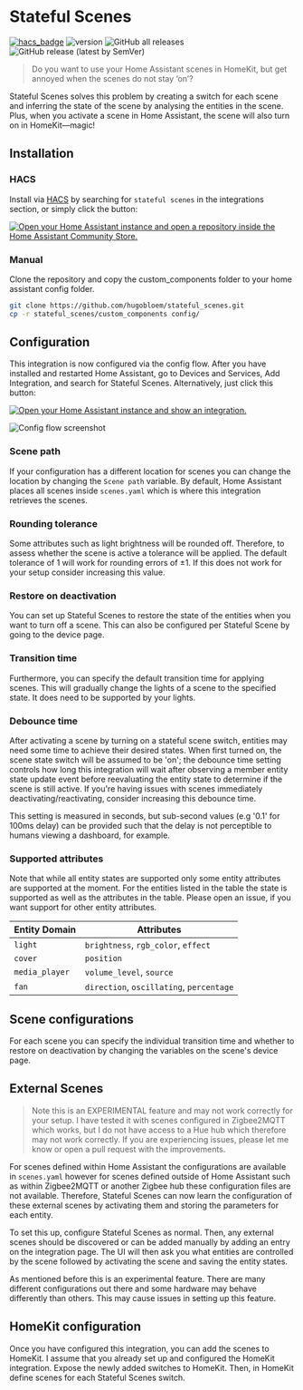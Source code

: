 # Stateful Scenes
[![hacs_badge](https://img.shields.io/badge/HACS-Default-gren.svg)](https://github.com/custom-components/hacs)
![version](https://img.shields.io/github/v/release/hugobloem/stateful_scenes)
![GitHub all releases](https://img.shields.io/github/downloads/hugobloem/stateful_scenes/total)
![GitHub release (latest by SemVer)](https://img.shields.io/github/downloads/hugobloem/stateful_scenes/latest/total)

> Do you want to use your Home Assistant scenes in HomeKit, but get annoyed when the scenes do not stay ‘on’?

Stateful Scenes solves this problem by creating a switch for each scene and inferring the state of the scene by analysing the entities in the scene. Plus, when you activate a scene in Home Assistant, the scene will also turn on in HomeKit—magic!

## Installation
### HACS
Install via [HACS](https://hacs.xyz) by searching for `stateful scenes` in the integrations section, or simply click the button:

[![Open your Home Assistant instance and open a repository inside the Home Assistant Community Store.](https://my.home-assistant.io/badges/hacs_repository.svg)](https://my.home-assistant.io/redirect/hacs_repository/?owner=hugobloem&repository=stateful_scenes&category=integration)

### Manual
Clone the repository and copy the custom_components folder to your home assistant config folder.

```bash
git clone https://github.com/hugobloem/stateful_scenes.git
cp -r stateful_scenes/custom_components config/
```

## Configuration
This integration is now configured via the config flow. After you have installed and restarted Home Assistant, go to Devices and Services, Add Integration, and search for Stateful Scenes. Alternatively, just click this button:

[![Open your Home Assistant instance and show an integration.](https://my.home-assistant.io/badges/integration.svg)](https://my.home-assistant.io/redirect/integration/?domain=stateful_scenes)

![Config flow screenshot](media/config-flow.png)

### Scene path
If your configuration has a different location for scenes you can change the location by changing the `Scene path` variable. By default, Home Assistant places all scenes inside `scenes.yaml` which is where this integration retrieves the scenes.

### Rounding tolerance
Some attributes such as light brightness will be rounded off. Therefore, to assess whether the scene is active a tolerance will be applied. The default tolerance of 1 will work for rounding errors of ±1. If this does not work for your setup consider increasing this value.

### Restore on deactivation
You can set up Stateful Scenes to restore the state of the entities when you want to turn off a scene. This can also be configured per Stateful Scene by going to the device page.

### Transition time
Furthermore, you can specify the default transition time for applying scenes. This will gradually change the lights of a scene to the specified state. It does need to be supported by your lights.

### Debounce time

After activating a scene by turning on a stateful scene switch, entities may need some time to achieve their desired states. When first turned on, the scene state switch will be assumed to be 'on'; the debounce time setting controls how long this integration will wait after observing a member entity state update event before reevaluating the entity state to determine if the scene is still active. If you're having issues with scenes immediately deactivating/reactivating, consider increasing this debounce time.

This setting is measured in seconds, but sub-second values (e.g '0.1' for 100ms delay) can be provided such that the delay is not perceptible to humans viewing a dashboard, for example.

### Supported attributes
Note that while all entity states are supported only some entity attributes are supported at the moment. For the entities listed in the table the state is supported as well as the attributes in the table. Please open an issue, if you want support for other entity attributes.

| Entity Domain  | Attributes                               |
|----------------|------------------------------------------|
| `light`        | `brightness`, `rgb_color`, `effect`      |
| `cover`        | `position`                               |
| `media_player` | `volume_level`, `source`                 |
| `fan`          | `direction`, `oscillating`, `percentage` |


## Scene configurations
For each scene you can specify the individual transition time and whether to restore on deactivation by changing the variables on the scene's device page.

## External Scenes
> Note this is an EXPERIMENTAL feature and may not work correctly for your setup. I have tested it with scenes configured in Zigbee2MQTT which works, but I do not have access to a Hue hub which therefore may not work correctly. If you are experiencing issues, please let me know or open a pull request with the improvements. 

For scenes defined within Home Assistant the configurations are available in `scenes.yaml` however for scenes defined outside of Home Assistant such as within Zigbee2MQTT or another Zigbee hub these configuration files are not available. Therefore, Stateful Scenes can now learn the configuration of these external scenes by activating them and storing the parameters for each entity.

To set this up, configure Stateful Scenes as normal. Then, any external scenes should be discovered or can be added manually by adding an entry on the integration page. The UI will then ask you what entities are controlled by the scene followed by activating the scene and saving the entity states. 

As mentioned before this is an experimental feature. There are many different configurations out there and some hardware may behave differently than others. This may cause issues in setting up this feature. 

## HomeKit configuration
Once you have configured this integration, you can add the scenes to HomeKit. I assume that you already set up and configured the HomeKit integration. Expose the newly added switches to HomeKit. Then, in HomeKit define scenes for each Stateful Scenes switch.
